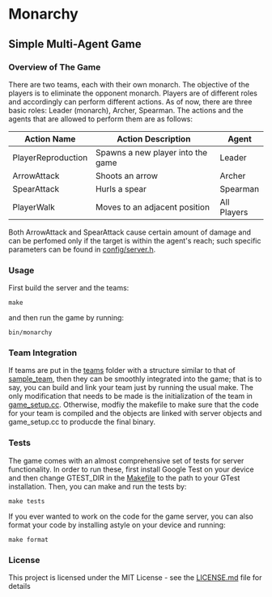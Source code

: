 # Monarchy
## Simple Multi-Agent Game

### Overview of The Game
There are two teams, each with their own monarch. The objective of the players is to eliminate the opponent monarch. Players are of different roles and accordingly can perform different actions. As of now, there are three basic roles: Leader (monarch), Archer, Spearman.
The actions and the agents that are allowed to perform them are as follows:

Action Name | Action Description | Agent
------------ | ------------- | -------------
PlayerReproduction | Spawns a new player into the game | Leader
ArrowAttack | Shoots an arrow | Archer
SpearAttack | Hurls a spear | Spearman
PlayerWalk | Moves to an adjacent position | All Players

Both ArrowAttack and SpearAttack cause certain amount of damage and can be perfomed only if the target is within the agent's reach; such specific parameters can be found in [config/server.h](./config/server.h).

### Usage
First build the server and the teams:
```
make
```
and then run the game by running:
```
bin/monarchy
```

### Team Integration
If teams are put in the [teams](./teams/) folder with a structure similar to that of [sample_team](./teams/sample_team), then they can be smoothly integrated into the game; that is to say, you can build and link your team just by running the usual make. The only modification that needs to be made is the initialization of the team in [game_setup.cc](./game_setup.cc).
Otherwise, modfiy the makefile to make sure that the code for your team is compiled and the objects are linked with server objects and game_setup.cc to producde the final binary.

### Tests

The game comes with an almost comprehensive set of tests for server functionality. In order to run these, first install Google Test on your device and then change GTEST_DIR in the [Makefile](./Makefile) to the path to your GTest installation. Then, you can make and run the tests by:
```
make tests
```
If you ever wanted to work on the code for the game server, you can also format your code by installing astyle on your device and running:
```
make format
```

### License

This project is licensed under the MIT License - see the [LICENSE.md](LICENSE.md) file for details
